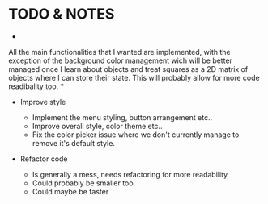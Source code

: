 # TODO & NOTES

*
All the main functionalities that I wanted are implemented,
with the exception of the background color management wich will be
better managed once I learn about objects and treat squares as a 2D matrix
of objects where I can store their state. This will probably allow for more
code readibality too.
*

- Improve style
    - Implement the menu styling, button arrangement etc..
    - Improve overall style, color theme etc..
    - Fix the color picker issue where we don't currently manage to 
        remove it's default style.

- Refactor code
    - Is generally a mess, needs refactoring for more readability
    - Could probably be smaller too
    - Could maybe be faster
